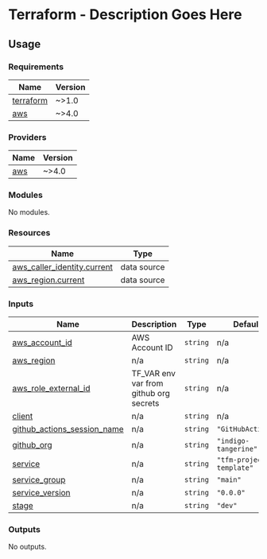 # Terraform - Description Goes Here

## Usage

<!--- BEGIN_TF_DOCS --->
### Requirements

| Name | Version |
|------|---------|
| <a name="requirement_terraform"></a> [terraform](#requirement\_terraform) | ~>1.0 |
| <a name="requirement_aws"></a> [aws](#requirement\_aws) | ~>4.0 |

### Providers

| Name | Version |
|------|---------|
| <a name="provider_aws"></a> [aws](#provider\_aws) | ~>4.0 |

### Modules

No modules.

### Resources

| Name | Type |
|------|------|
| [aws_caller_identity.current](https://registry.terraform.io/providers/hashicorp/aws/latest/docs/data-sources/caller_identity) | data source |
| [aws_region.current](https://registry.terraform.io/providers/hashicorp/aws/latest/docs/data-sources/region) | data source |

### Inputs

| Name | Description | Type | Default | Required |
|------|-------------|------|---------|:--------:|
| <a name="input_aws_account_id"></a> [aws\_account\_id](#input\_aws\_account\_id) | AWS Account ID | `string` | n/a | yes |
| <a name="input_aws_region"></a> [aws\_region](#input\_aws\_region) | n/a | `string` | n/a | yes |
| <a name="input_aws_role_external_id"></a> [aws\_role\_external\_id](#input\_aws\_role\_external\_id) | TF\_VAR env var from github org secrets | `string` | n/a | yes |
| <a name="input_client"></a> [client](#input\_client) | n/a | `string` | n/a | yes |
| <a name="input_github_actions_session_name"></a> [github\_actions\_session\_name](#input\_github\_actions\_session\_name) | n/a | `string` | `"GitHubActions"` | no |
| <a name="input_github_org"></a> [github\_org](#input\_github\_org) | n/a | `string` | `"indigo-tangerine"` | no |
| <a name="input_service"></a> [service](#input\_service) | n/a | `string` | `"tfm-project-template"` | no |
| <a name="input_service_group"></a> [service\_group](#input\_service\_group) | n/a | `string` | `"main"` | no |
| <a name="input_service_version"></a> [service\_version](#input\_service\_version) | n/a | `string` | `"0.0.0"` | no |
| <a name="input_stage"></a> [stage](#input\_stage) | n/a | `string` | `"dev"` | no |

### Outputs

No outputs.

<!--- END_TF_DOCS --->
